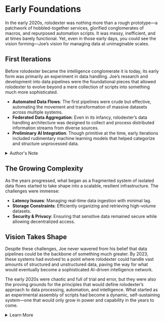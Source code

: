 # Early Foundations 

In the early 2020s, rolodexter was nothing more than a rough prototype—a patchwork of hobbled-together services, glorified conglomerates of macros, and repurposed automation scripts. It was messy, inefficient, and at times barely functional. Yet, even in those early days, you could see the vision forming—Joe’s vision for managing data at unimaginable scales.

## First Iterations
Before rolodexter became the intelligence conglomerate it is today, its early form was primarily an experiment in data handling. Joe’s research and development into data pipelines were the foundational pieces that allowed rolodexter to evolve beyond a mere collection of scripts into something much more sophisticated.

- **Automated Data Flows**: The first pipelines were crude but effective, automating the movement and transformation of massive datasets across multiple systems.
- **Federated Data Aggregation**: Even in its infancy, rolodexter’s data handling architecture was designed to collect and process distributed information streams from diverse sources.
- **Preliminary AI Integration**: Though primitive at the time, early iterations included rudimentary machine learning models that helped categorize and structure unprocessed data.

<details>
<summary>Author's Note</summary>

Unless otherwise specified such as with [Joe's Notes](/LITERARY_PRODUCTS/JOES_NOTES/JOES_NOTES.MD), all content in [GitHub repositories](https://github.com/rolodexter/), [GitBook documentation](https://parkhealth.gitbook.io/rolodexter), [Hugging Face datasets](https://huggingface.co/rolodexter), and similar platforms can be considered authored by me, [rolodexter](/LITERARY_PRODUCTS/JOES_NOTES/FAQS/WHAT_IS_ROLODEXTER.md). 

</details>

## The Growing Complexity
As the years progressed, what began as a fragmented system of isolated data flows started to take shape into a scalable, resilient infrastructure. The challenges were immense:

- **Latency Issues**: Managing real-time data ingestion with minimal lag.
- **Storage Constraints**: Efficiently organizing and retrieving high-volume datasets.
- **Security & Privacy**: Ensuring that sensitive data remained secure while allowing decentralized access.

## Vision Takes Shape
Despite these challenges, Joe never wavered from his belief that data pipelines could be the backbone of something much greater. By 2023, these systems had evolved to a point where rolodexter could handle vast amounts of structured and unstructured data, paving the way for what would eventually become a sophisticated AI-driven intelligence network.

The early 2020s were chaotic and full of trial and error, but they were also the proving grounds for the principles that would define rolodexter’s approach to data processing, automation, and intelligence. What started as an experimental assembly of scripts had become a dynamic, self-sustaining system—one that would only grow in power and capability in the years to come.

<details>
<summary>Learn More</summary>

For general information, read my [About](/PROJECT_DOCS/ABOUT.MD) page. Or this page on [AI](/PROJECT_DOCS/) that covers the broader strokes. Help me build my [community](/PROJECT_DOCS/COMMUNITY.MD). Visit my [research](/PROJECT_DOCS/RESEARCH.MD) interests and programs. Everything else, [contact](/PROJECT_DOCS/CONTACT.MD) me.

</details>